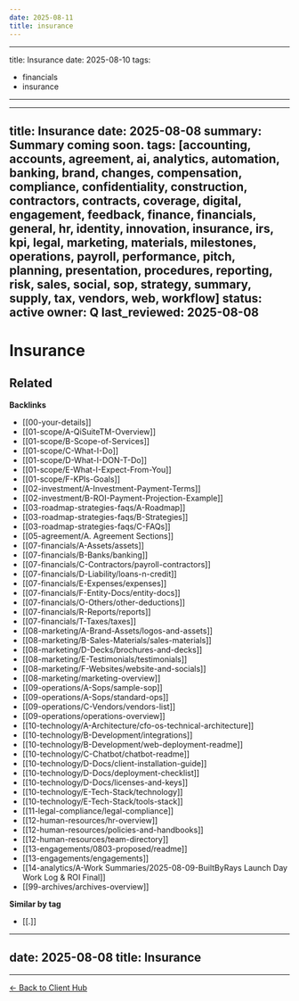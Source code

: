 ```yaml
---
date: 2025-08-11
title: insurance
---
```

---
title: Insurance
date: 2025-08-10
tags:
- financials
- insurance
---
---
title: Insurance
date: 2025-08-08
summary: Summary coming soon.
tags: [accounting, accounts, agreement, ai, analytics, automation, banking, brand, changes, compensation, compliance, confidentiality, construction, contractors, contracts, coverage, digital, engagement, feedback, finance, financials, general, hr, identity, innovation, insurance, irs, kpi, legal, marketing, materials, milestones, operations, payroll, performance, pitch, planning, presentation, procedures, reporting, risk, sales, social, sop, strategy, summary, supply, tax, vendors, web, workflow]
status: active
owner: Q
last_reviewed: 2025-08-08
---
# Insurance

<!-- RELATED:START -->

## Related
**Backlinks**
- [[00-your-details]]
- [[01-scope/A-QiSuiteTM-Overview]]
- [[01-scope/B-Scope-of-Services]]
- [[01-scope/C-What-I-Do]]
- [[01-scope/D-What-I-DON-T-Do]]
- [[01-scope/E-What-I-Expect-From-You]]
- [[01-scope/F-KPIs-Goals]]
- [[02-investment/A-Investment-Payment-Terms]]
- [[02-investment/B-ROI-Payment-Projection-Example]]
- [[03-roadmap-strategies-faqs/A-Roadmap]]
- [[03-roadmap-strategies-faqs/B-Strategies]]
- [[03-roadmap-strategies-faqs/C-FAQs]]
- [[05-agreement/A. Agreement Sections]]
- [[07-financials/A-Assets/assets]]
- [[07-financials/B-Banks/banking]]
- [[07-financials/C-Contractors/payroll-contractors]]
- [[07-financials/D-Liability/loans-n-credit]]
- [[07-financials/E-Expenses/expenses]]
- [[07-financials/F-Entity-Docs/entity-docs]]
- [[07-financials/O-Others/other-deductions]]
- [[07-financials/R-Reports/reports]]
- [[07-financials/T-Taxes/taxes]]
- [[08-marketing/A-Brand-Assets/logos-and-assets]]
- [[08-marketing/B-Sales-Materials/sales-materials]]
- [[08-marketing/D-Decks/brochures-and-decks]]
- [[08-marketing/E-Testimonials/testimonials]]
- [[08-marketing/F-Websites/website-and-socials]]
- [[08-marketing/marketing-overview]]
- [[09-operations/A-Sops/sample-sop]]
- [[09-operations/A-Sops/standard-ops]]
- [[09-operations/C-Vendors/vendors-list]]
- [[09-operations/operations-overview]]
- [[10-technology/A-Architecture/cfo-os-technical-architecture]]
- [[10-technology/B-Development/integrations]]
- [[10-technology/B-Development/web-deployment-readme]]
- [[10-technology/C-Chatbot/chatbot-readme]]
- [[10-technology/D-Docs/client-installation-guide]]
- [[10-technology/D-Docs/deployment-checklist]]
- [[10-technology/D-Docs/licenses-and-keys]]
- [[10-technology/E-Tech-Stack/technology]]
- [[10-technology/E-Tech-Stack/tools-stack]]
- [[11-legal-compliance/legal-compliance]]
- [[12-human-resources/hr-overview]]
- [[12-human-resources/policies-and-handbooks]]
- [[12-human-resources/team-directory]]
- [[13-engagements/0803-proposed/readme]]
- [[13-engagements/engagements]]
- [[14-analytics/A-Work Summaries/2025-08-09-BuiltByRays Launch Day Work Log & ROI Final]]
- [[99-archives/archives-overview]]

**Similar by tag**
- [[.]]

<!-- RELATED:END -->


---
date: 2025-08-08
title: Insurance
---

---
[← Back to Client Hub](https://www.builtbyrays.com/Client-Vault/portal)
